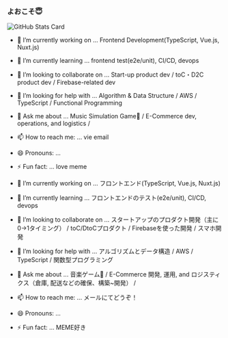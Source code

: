 ### よおこそ😇

![GitHub Stats Card](https://github-readme-stats.vercel.app/api?username=mikana0918&theme=nightowl)


- 🔭 I’m currently working on ... Frontend Development(TypeScript, Vue.js, Nuxt.js)
- 🌱 I’m currently learning ... frontend test(e2e/unit), CI/CD, devops
- 👯 I’m looking to collaborate on ... Start-up product dev / toC・D2C product dev / Firebase-related dev
- 🤔 I’m looking for help with ... Algorithm & Data Structure / AWS / TypeScript / Functional Programming 
- 💬 Ask me about ... Music Simulation Game🥺 / E-Commerce dev, operations, and logistics /  
- 📫 How to reach me: ... vie email
- 😄 Pronouns: ... 
- ⚡ Fun fact: ... love meme

- 🔭 I’m currently working on ... フロントエンド(TypeScript, Vue.js, Nuxt.js)
- 🌱 I’m currently learning ... フロントエンドのテスト(e2e/unit), CI/CD, devops
- 👯 I’m looking to collaborate on ... スタートアップのプロダクト開発（主に0→1タイミング） / toC/DtoCプロダクト / Firebaseを使った開発 / スマホ開発
- 🤔 I’m looking for help with ... アルゴリズムとデータ構造 / AWS / TypeScript / 関数型プログラミング
- 💬 Ask me about ... 音楽ゲーム🥺 / E-Commerce 開発, 運用, and ロジスティクス（倉庫, 配送などの確保、構築~開発） /  
- 📫 How to reach me: ... メールにてどうぞ！
- 😄 Pronouns: ... 
- ⚡ Fun fact: ... MEME好き
